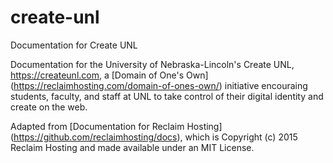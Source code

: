 # create-unl
Documentation for Create UNL

Documentation for the University of Nebraska-Lincoln's Create UNL, https://createunl.com, a [Domain of One's Own] (https://reclaimhosting.com/domain-of-ones-own/) initiative encouraing students, faculty, and staff at UNL to take control of their digital identity and create on the web.

Adapted from [Documentation for Reclaim Hosting] (https://github.com/reclaimhosting/docs), which is Copyright (c) 2015 Reclaim Hosting and made available under an MIT License.
